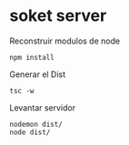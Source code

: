 # soket server

Reconstruir modulos de node
```
npm install
```

Generar el Dist
```
tsc -w
```

Levantar servidor
```
nodemon dist/
node dist/
```